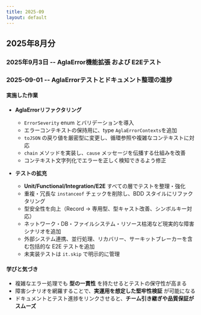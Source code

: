 ```yaml
---
title: 2025-09
layout: default
---
```


## 2025年8月分

<!-- markdownlint-disable no-duplicate-heading -->

### 2025年9月3日 -- AglaError機能拡張 および E2Eテスト

### 2025-09-01 -- AglaErrorテストとドキュメント整理の進捗

#### 実施した作業

- **AglaErrorリファクタリング**
  - `ErrorSeverity` enum とバリデーションを導入
  - エラーコンテキストの保持用に、type `AglaErrorContexts`を追加
  - `toJSON` の戻り値を厳密型に変更し、循環参照や複雑なコンテキストに対応
  - `chain` メソッドを実装し、`cause` メッセージを伝播する仕組みを改善
  - コンテキスト文字列化でエラーを正しく検知できるよう修正

- **テストの拡充**
  - **Unit/Functional/Integration/E2E** すべての層でテストを整理・強化
  - 重複・冗長な `instanceof` チェックを削除し、BDD スタイルにリファクタリング
  - 型安全性を向上（Record → 専用型、型キャスト改善、シンボルキー対応）
  - ネットワーク・DB・ファイルシステム・リソース枯渇など現実的な障害シナリオを追加
  - 外部システム連携、並行処理、リカバリー、サーキットブレーカーを含む包括的な E2E テストを追加
  - 未実装テストは `it.skip` で明示的に管理

#### 学びと気づき

- 複雑なエラー処理でも **型の一貫性** を持たせるとテストの保守性が高まる
- 障害シナリオを網羅することで、**実運用を想定した堅牢性検証** が可能になる
- ドキュメントとテスト進捗をリンクさせると、**チーム引き継ぎや品質保証がスムーズ**

